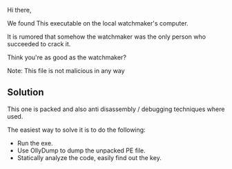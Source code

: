 Hi there,

We found This executable on the local watchmaker's computer.

It is rumored that somehow the watchmaker was the only person who succeeded to crack it.

Think you're as good as the watchmaker?

Note: This file is not malicious in any way

## Solution

This one is packed and also anti disassembly / debugging techniques where used.

The easiest way to solve it is to do the following:

- Run the exe.
- Use OllyDump to dump the unpacked PE file.
- Statically analyze the code, easily find out the key.

